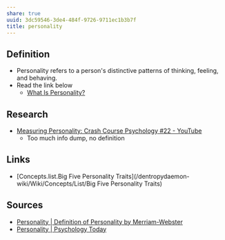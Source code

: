 ```yaml
---
share: true
uuid: 3dc59546-3de4-484f-9726-9711ec1b3b7f
title: personality
---
```

## Definition

* Personality refers to a person's distinctive patterns of thinking, feeling, and behaving.
* Read the link below
  * [What Is Personality?](https://www.verywellmind.com/what-is-personality-2795416)

## Research

* [Measuring Personality: Crash Course Psychology #22 - YouTube](https://www.youtube.com/watch?v=sUrV6oZ3zsk)
  * Too much info dump, no definition

## Links

* [Concepts.list.Big Five Personality Traits](/dentropydaemon-wiki/Wiki/Concepts/List/Big Five Personality Traits)

## Sources

* [Personality | Definition of Personality by Merriam-Webster](https://www.merriam-webster.com/dictionary/personality)
* [Personality | Psychology Today](https://www.psychologytoday.com/us/basics/personality)